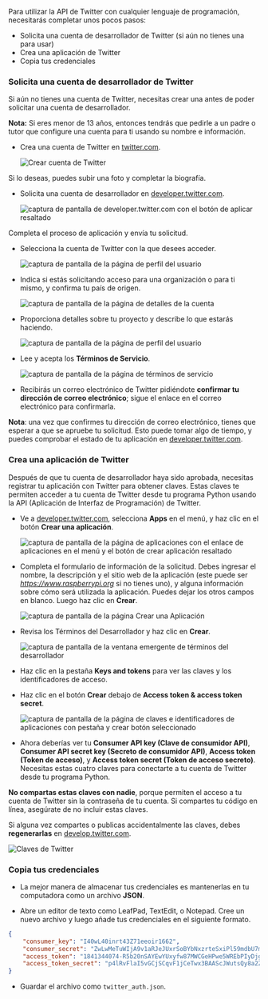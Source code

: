 Para utilizar la API de Twitter con cualquier lenguaje de programación, necesitarás completar unos pocos pasos:

  - Solicita una cuenta de desarrollador de Twitter (si aún no tienes una para usar)
  - Crea una aplicación de Twitter
  - Copia tus credenciales

### Solicita una cuenta de desarrollador de Twitter

Si aún no tienes una cuenta de Twitter, necesitas crear una antes de poder solicitar una cuenta de desarrollador.

**Nota:** Si eres menor de 13 años, entonces tendrás que pedirle a un padre o tutor que configure una cuenta para ti usando su nombre e información.

- Crea una cuenta de Twitter en [twitter.com](https://twitter.com).

    ![Crear cuenta de Twitter](images/create-twitter.png)

Si lo deseas, puedes subir una foto y completar la biografía.

- Solicita una cuenta de desarrollador en [developer.twitter.com](https://developer.twitter.com).

    ![captura de pantalla de developer.twitter.com con el botón de aplicar resaltado](images/apply_developer1.png)

Completa el proceso de aplicación y envía tu solicitud.

- Selecciona la cuenta de Twitter con la que desees acceder.

    ![captura de pantalla de la página de perfil del usuario](images/apply_developer2.png)

- Indica si estás solicitando acceso para una organización o para ti mismo, y confirma tu país de origen.

    ![captura de pantalla de la página de detalles de la cuenta](images/apply_developer3.png)

- Proporciona detalles sobre tu proyecto y describe lo que estarás haciendo.

    ![captura de pantalla de la página de perfil del usuario](images/apply_developer4.png)

- Lee y acepta los **Términos de Servicio**.

    ![captura de pantalla de la página de términos de servicio](images/apply_developer5.png)

- Recibirás un correo electrónico de Twitter pidiéndote **confirmar tu dirección de correo electrónico**; sigue el enlace en el correo electrónico para confirmarla.

**Nota**: una vez que confirmes tu dirección de correo electrónico, tienes que esperar a que se apruebe tu solicitud. Esto puede tomar algo de tiempo, y puedes comprobar el estado de tu aplicación en [developer.twitter.com](https://developer.twitter.com).

### Crea una aplicación de Twitter

Después de que tu cuenta de desarrollador haya sido aprobada, necesitas registrar tu aplicación con Twitter para obtener claves. Estas claves te permiten acceder a tu cuenta de Twitter desde tu programa Python usando la API (Aplicación de Interfaz de Programación) de Twitter.

- Ve a [developer.twitter.com](https://developer.twitter.com), selecciona **Apps** en el menú, y haz clic en el botón **Crear una aplicación**.

    ![captura de pantalla de la página de aplicaciones con el enlace de aplicaciones en el menú y el botón de crear aplicación resaltado](images/create_app1.png)

- Completa el formulario de información de la solicitud. Debes ingresar el nombre, la descripción y el sitio web de la aplicación (este puede ser *https://www.raspberrypi.org* si no tienes uno), y alguna información sobre cómo será utilizada la aplicación. Puedes dejar los otros campos en blanco. Luego haz clic en **Crear**.

    ![captura de pantalla de la página Crear una Aplicación](images/create_app2.png)

- Revisa los Términos del Desarrollador y haz clic en **Crear**.

    ![captura de pantalla de la ventana emergente de términos del desarrollador](images/create_app3.png)

- Haz clic en la pestaña **Keys and tokens** para ver las claves y los identificadores de acceso.

- Haz clic en el botón **Crear** debajo de **Access token & access token secret**.

    ![captura de pantalla de la página de claves e identificadores de aplicaciones con pestaña y crear botón seleccionado](images/create_app4.png)

- Ahora deberías ver tu **Consumer API key (Clave de consumidor API)**, **Consumer API secret key (Secreto de consumidor API)**, **Access token (Token de acceso)**, y **Access token secret (Token de acceso secreto)**. Necesitas estas cuatro claves para conectarte a tu cuenta de Twitter desde tu programa Python.

**No compartas estas claves con nadie**, porque permiten el acceso a tu cuenta de Twitter sin la contraseña de tu cuenta. Si compartes tu código en línea, asegúrate de no incluir estas claves.

Si alguna vez compartes o publicas accidentalmente las claves, debes **regenerarlas** en [develop.twitter.com](https://developer.twitter.com).

![Claves de Twitter](images/create_app5.png)

### Copia tus credenciales

- La mejor manera de almacenar tus credenciales es mantenerlas en tu computadora como un archivo **JSON**.

- Abre un editor de texto como LeafPad, TextEdit, o Notepad. Cree un nuevo archivo y luego añade tus credenciales en el siguiente formato.

```json
{
    "consumer_key": "I40wL40inrt43Z71eeoir1662",
    "consumer_secret": "ZwLwMeTuWIjA9v1aRJeJUxrSoBYbNxzrteSxiPl59mdbU7mS0b",
    "access_token": "1841344074-R5b20nSAYEwYUxyfw87MWCGeHPwe5WREbPIyDjg",
    "access_token_secret": "p4lRvFlaI5vGCjSCqvF1jCeTwx3BAAScJWutsQy8a2ZOFP"
}
```
- Guardar el archivo como `twitter_auth.json`.
